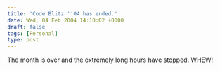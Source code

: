 ```yaml
---
title: 'Code Blitz ''04 has ended.'
date: Wed, 04 Feb 2004 14:10:02 +0000
draft: false
tags: [Personal]
type: post
---
```


The month is over and the extremely long hours have stopped. WHEW!